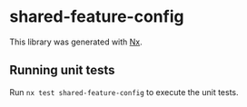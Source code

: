 # shared-feature-config

This library was generated with [Nx](https://nx.dev).

## Running unit tests

Run `nx test shared-feature-config` to execute the unit tests.
